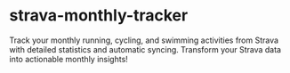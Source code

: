 # strava-monthly-tracker
Track your monthly running, cycling, and swimming activities from Strava with detailed statistics and automatic syncing.  Transform your Strava data into actionable monthly insights!
